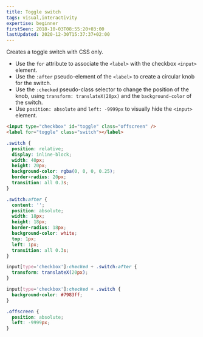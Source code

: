 ```yaml
---
title: Toggle switch
tags: visual,interactivity
expertise: beginner
firstSeen: 2018-10-03T08:55:20+03:00
lastUpdated: 2020-12-30T15:37:37+02:00
---
```


Creates a toggle switch with CSS only.

- Use the `for` attribute to associate the `<label>` with the checkbox `<input>` element.
- Use the `:after` pseudo-element of the `<label>` to create a circular knob for the switch.
- Use the `:checked` pseudo-class selector to change the position of the knob, using `transform: translateX(20px)` and the `background-color` of the switch.
- Use `position: absolute` and `left: -9999px` to visually hide the `<input>` element.

```html
<input type="checkbox" id="toggle" class="offscreen" />
<label for="toggle" class="switch"></label>
```

```css
.switch {
  position: relative;
  display: inline-block;
  width: 40px;
  height: 20px;
  background-color: rgba(0, 0, 0, 0.25);
  border-radius: 20px;
  transition: all 0.3s;
}

.switch:after {
  content: '';
  position: absolute;
  width: 18px;
  height: 18px;
  border-radius: 18px;
  background-color: white;
  top: 1px;
  left: 1px;
  transition: all 0.3s;
}

input[type='checkbox']:checked + .switch:after {
  transform: translateX(20px);
}

input[type='checkbox']:checked + .switch {
  background-color: #7983ff;
}

.offscreen {
  position: absolute;
  left: -9999px;
}
```
